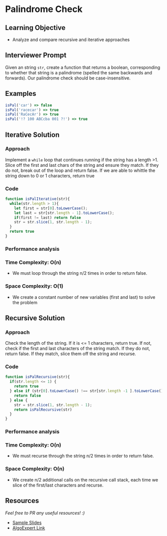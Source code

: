 # Palindrome Check


## Learning Objective
* Analyze and compare recursive and iterative approaches


## Interviewer Prompt
Given an string `str`, create a function that returns a boolean, corresponding to whether that string is a palindrome (spelled the same backwards and forwards). Our palindrome check should be case-insensitive. 

## Examples

```js
isPal('car') => false
isPal('racecar') => true
isPal('RaCecAr') => true
isPal('!? 100 ABCcba 001 ?!') => true
```


## Iterative Solution 

### Approach

Implement a `while` loop that continues running if the string has a length >1. Slice off the first and last chars of the string and ensure they match. If they do not, break out of the loop and return false. If we are able to whittle the string down to 0 or 1 characters, return true

### Code

```js
function isPalIterative(str){
  while(str.length > 1){
    let first = str[0].toLowerCase();
    let last = str[str.length - 1].toLowerCase();
    if(first != last) return false
    str = str.slice(1, str.length - 1);
  }
  return true
}
```

### Performance analysis

### Time Complexity: __O(n)__

* We must loop through the string n/2 times in order to return false.

### Space Complexity: __O(1)__

- We create a constant number of new variables (first and last) to solve the problem

## Recursive Solution 

### Approach

Check the length of the string. If it is <= 1 characters, return true. If not, check if the first and last characters of the string match. If they do not, return false. If they match, slice them off the string and recurse. 

### Code

```js
function isPalRecursive(str){
  if(str.length <= 1) {
    return true
  } else if (str[0].toLowerCase() !== str[str.length -1 ].toLowerCase()) {
    return false
  } else {
    str = str.slice(1, str.length - 1);
    return isPalRecursive(str)
  }
}
```

### Performance analysis

### Time Complexity: __O(n)__

* We must recurse through the string n/2 times in order to return false.

### Space Complexity: __O(n)__

- We create n/2 additional calls on the recursive call stack, each time we slice of the first/last characters and recurse. 


## Resources
_Feel free to PR any useful resources! :)_

* [Sample Slides](https://docs.google.com/presentation/d/1ZEa_rxZRlWOulIwU3SY9Bc9x9teduL-F7gQA7B_O088/edit?usp=sharing)
* [AlgoExpert Link](https://www.algoexpert.io/questions/Palindrome%20Check)